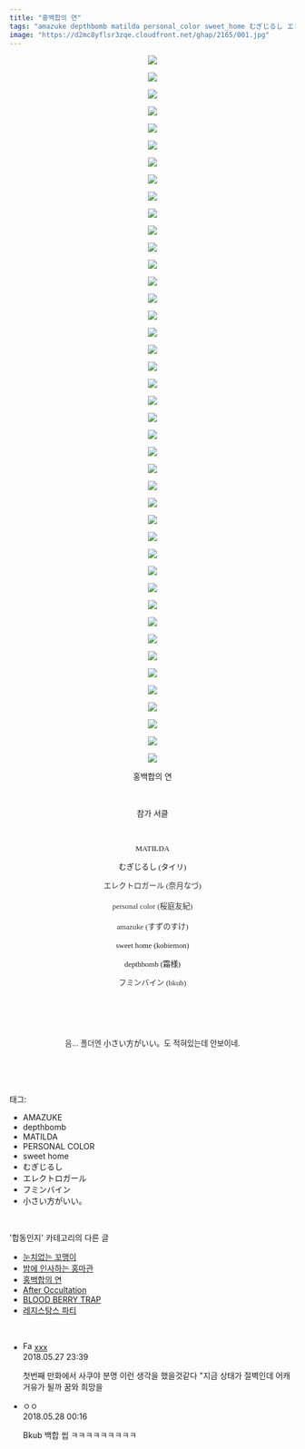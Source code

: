 ```yaml
---
title: "홍백합의 연"
tags: "amazuke depthbomb matilda personal_color sweet_home むぎじるし エレクトロガール フミンバイン 小さい方がいい。 タイリ 奈月なづ personal_color 桜庭友紀 amazuke すずのすけ kobiemon 霜様 bkub 합동인지"
image: "https://d2mc8yflsr3zqe.cloudfront.net/ghap/2165/001.jpg"
---
```

<div class="article">
<p style="text-align: center; clear: none; float: none;"><img src="{{ site.imgserver2 }}/ghap/2165/001.jpg"/></p>
<p style="text-align: center; clear: none; float: none;"><img src="{{ site.imgserver2 }}/ghap/2165/002.jpg"/></p>
<p style="text-align: center; clear: none; float: none;"><img src="{{ site.imgserver2 }}/ghap/2165/003.jpg"/></p>
<p style="text-align: center; clear: none; float: none;"><img src="{{ site.imgserver2 }}/ghap/2165/004.jpg"/></p>
<p style="text-align: center; clear: none; float: none;"><img src="{{ site.imgserver2 }}/ghap/2165/005.jpg"/></p>
<p style="text-align: center; clear: none; float: none;"><img src="{{ site.imgserver2 }}/ghap/2165/006.jpg"/></p>
<p style="text-align: center; clear: none; float: none;"><img src="{{ site.imgserver2 }}/ghap/2165/007.jpg"/></p>
<p style="text-align: center; clear: none; float: none;"><img src="{{ site.imgserver2 }}/ghap/2165/008.jpg"/></p>
<p style="text-align: center; clear: none; float: none;"><img src="{{ site.imgserver2 }}/ghap/2165/009.jpg"/></p>
<p style="text-align: center; clear: none; float: none;"><img src="{{ site.imgserver2 }}/ghap/2165/010.jpg"/></p>
<p style="text-align: center; clear: none; float: none;"><img src="{{ site.imgserver2 }}/ghap/2165/011.jpg"/></p>
<p style="text-align: center; clear: none; float: none;"><img src="{{ site.imgserver2 }}/ghap/2165/012.jpg"/></p>
<p style="text-align: center; clear: none; float: none;"><img src="{{ site.imgserver2 }}/ghap/2165/013.jpg"/></p>
<p style="text-align: center; clear: none; float: none;"><img src="{{ site.imgserver2 }}/ghap/2165/014.jpg"/></p>
<p style="text-align: center; clear: none; float: none;"><img src="{{ site.imgserver2 }}/ghap/2165/015.jpg"/></p>
<p style="text-align: center; clear: none; float: none;"><img src="{{ site.imgserver2 }}/ghap/2165/016.jpg"/></p>
<p style="text-align: center; clear: none; float: none;"><img src="{{ site.imgserver2 }}/ghap/2165/017.jpg"/></p>
<p style="text-align: center; clear: none; float: none;"><img src="{{ site.imgserver2 }}/ghap/2165/018.jpg"/></p>
<p style="text-align: center; clear: none; float: none;"><img src="{{ site.imgserver2 }}/ghap/2165/019.jpg"/></p>
<p style="text-align: center; clear: none; float: none;"><img src="{{ site.imgserver2 }}/ghap/2165/020.jpg"/></p>
<p style="text-align: center; clear: none; float: none;"><img src="{{ site.imgserver2 }}/ghap/2165/021.jpg"/></p>
<p style="text-align: center; clear: none; float: none;"><img src="{{ site.imgserver2 }}/ghap/2165/022.jpg"/></p>
<p style="text-align: center; clear: none; float: none;"><img src="{{ site.imgserver2 }}/ghap/2165/023.jpg"/></p>
<p style="text-align: center; clear: none; float: none;"><img src="{{ site.imgserver2 }}/ghap/2165/024.jpg"/></p>
<p style="text-align: center; clear: none; float: none;"><img src="{{ site.imgserver2 }}/ghap/2165/025.jpg"/></p>
<p style="text-align: center; clear: none; float: none;"><img src="{{ site.imgserver2 }}/ghap/2165/026.jpg"/></p>
<p style="text-align: center; clear: none; float: none;"><img src="{{ site.imgserver2 }}/ghap/2165/027.jpg"/></p>
<p style="text-align: center; clear: none; float: none;"><img src="{{ site.imgserver2 }}/ghap/2165/028.jpg"/></p>
<p style="text-align: center; clear: none; float: none;"><img src="{{ site.imgserver2 }}/ghap/2165/029.jpg"/></p>
<p style="text-align: center; clear: none; float: none;"><img src="{{ site.imgserver2 }}/ghap/2165/030.jpg"/></p>
<p style="text-align: center; clear: none; float: none;"><img src="{{ site.imgserver2 }}/ghap/2165/031.jpg"/></p>
<p style="text-align: center; clear: none; float: none;"><img src="{{ site.imgserver2 }}/ghap/2165/032.jpg"/></p>
<p style="text-align: center; clear: none; float: none;"><img src="{{ site.imgserver2 }}/ghap/2165/033.jpg"/></p>
<p style="text-align: center; clear: none; float: none;"><img src="{{ site.imgserver2 }}/ghap/2165/034.jpg"/></p>
<p style="text-align: center; clear: none; float: none;"><img src="{{ site.imgserver2 }}/ghap/2165/035.jpg"/></p>
<p style="text-align: center; clear: none; float: none;"><img src="{{ site.imgserver2 }}/ghap/2165/036.jpg"/></p>
<p style="text-align: center; clear: none; float: none;"><img src="{{ site.imgserver2 }}/ghap/2165/037.jpg"/></p>
<p style="text-align: center; clear: none; float: none;"><img src="{{ site.imgserver2 }}/ghap/2165/038.jpg"/></p>
<p style="text-align: center; clear: none; float: none;"><img src="{{ site.imgserver2 }}/ghap/2165/039.jpg"/></p>
<p style="text-align: center; clear: none; float: none;"><img src="{{ site.imgserver2 }}/ghap/2165/040.jpg"/></p>
<p style="text-align: center; clear: none; float: none;"><img src="{{ site.imgserver2 }}/ghap/2165/041.jpg"/></p>
<p style="text-align: center; clear: none; float: none;"><img src="{{ site.imgserver2 }}/ghap/2165/042.jpg"/></p>
<p style="text-align: center; clear: none; float: none;">홍백합의 연</p>
<p style="text-align: center; clear: none; float: none;"><br/></p>
<p style="text-align: center; clear: none; float: none;">참가 서클</p>
<p style="text-align: center; clear: none; float: none;"><br/></p>
<p style="text-align: center; clear: none; float: none;"><span style="font-family: Gulim, 굴림; font-size: 10pt;">MATILDA</span></p>
<p style="text-align: center; clear: none; float: none;"><span style="font-family: Gulim, 굴림; font-size: 10pt;">むぎじるし (タイリ)</span></p>
<p style="text-align: center; clear: none; float: none;"><font color="#333333" face="Hiragino Kaku Gothic Pro, ヒラギノ角ゴ Pro W3, ＭＳ Ｐゴシック, sans-serif" size="2"><span style="line-height: 21.76px; font-family: Gulim, 굴림; font-size: 10pt;">エレクトロガール (</span></font><span style="color: rgb(51, 51, 51); font-family: Gulim, 굴림; font-size: 10pt; line-height: 21.76px;">奈月なづ)</span></p>
<p style="text-align: center; clear: none; float: none;"><font color="#333333" face="Hiragino Kaku Gothic Pro, ヒラギノ角ゴ Pro W3, ＭＳ Ｐゴシック, sans-serif" size="2"><span style="line-height: 21.76px;"><span style="font-family: Gulim, 굴림; font-size: 10pt;">personal color (</span><span style="font-family: Gulim, 굴림; font-size: 10pt;">桜庭友紀)</span></span></font></p>
<p style="text-align: center; clear: none; float: none;"><font color="#333333" face="Hiragino Kaku Gothic Pro, ヒラギノ角ゴ Pro W3, ＭＳ Ｐゴシック, sans-serif" size="2"><span style="line-height: 21.76px;"><span style="font-family: Gulim, 굴림; font-size: 10pt;">amazuke (</span><span style="font-family: Gulim, 굴림; font-size: 10pt;">すずのすけ)</span></span></font></p>
<p style="text-align: center; clear: none; float: none;"><span style="font-family: Gulim, 굴림; font-size: 10pt;">sweet home (kobiemon)</span></p>
<p style="text-align: center; clear: none; float: none;"><span style="font-family: Gulim, 굴림; font-size: 10pt;">depthbomb (霜様)</span></p>
<p style="text-align: center; clear: none; float: none;"><span style="color: rgb(51, 51, 51); font-family: Gulim, 굴림; font-size: 10pt; line-height: 21.76px;">フミンバイン (bku</span><span style="color: rgb(51, 51, 51); font-family: Gulim, 굴림; font-size: 10pt; line-height: 21.76px;">b)</span></p>
<p style="text-align: center; clear: none; float: none;"><span style="color: rgb(51, 51, 51); font-family: Gulim, 굴림; font-size: 10pt; line-height: 21.76px;"><br/></span></p>
<p style="text-align: center; clear: none; float: none;"><span style="color: rgb(51, 51, 51); font-family: Gulim, 굴림; font-size: 10pt; line-height: 21.76px;"><br/></span></p>
<p style="text-align: center; clear: none; float: none;"><font color="#333333"><span style="font-size: 13.3333px; line-height: 21.76px;">음... 폴더엔 </span></font><span style="font-size: 13.3333px;">小さい方がいい。도 적혀있는데 안보이네.</span></p>
<p><br/></p>
</div><br/>
<div class="tagTrail">
<p>태그: </p>
<ul>
<li>AMAZUKE</li>
<li>depthbomb</li>
<li>MATILDA</li>
<li>PERSONAL COLOR</li>
<li>sweet home</li>
<li>むぎじるし</li>
<li>エレクトロガール</li>
<li>フミンバイン</li>
<li>小さい方がいい。</li>
</ul>
</div><br/>
<div class="another">
<p>'합동인지' 카테고리의 다른 글</p>
<ul>
<li><a href="/ghap_2210">눈치없는 꼬맹이</a></li>
<li><a href="/ghap_2188">밤에 인사하는 홍마관</a></li>
<li><a href="/ghap_2165">홍백합의 연</a></li>
<li><a href="/ghap_2143">After Occultation</a></li>
<li><a href="/ghap_2124">BLOOD BERRY TRAP</a></li>
<li><a href="/ghap_2101">레지스탕스 파티</a></li>
</ul>
</div><br/>
<div class="cb_module cb_fluid">
<div class="cb_wrt cb_profile">
<div class="comment">
<ul>
<li class="cb_thumb_off" id="comment15262712">
<div class="cb_comment_area">
<div class="cb_info_area">
<div class="cb_section">
<span class="cb_nick_name"><img alt="Favicon of http://qksxodid12@naver.com" height="16" onerror="this.onerror=null;this.parentNode.removeChild(this)" src="http://naver.com/favicon.ico" width="16"/> <a href="http://qksxodid12@naver.com" onclick="return openLinkInNewWindow(this)">xxx</a></span>
</div>
<div class="cb_section">
<span class="cb_date">2018.05.27 23:39 </span>
</div>
</div>
<div class="cb_dsc_comment">
<p class="cb_dsc">
											첫번째 만화에서 사쿠야 분명 이런 생각을 했을것같다 "지금 상태가 절벽인데 어캐 거유가 될까 꿈와 희망을 
										</p>
</div>
</div></li>
<li class="cb_thumb_off" id="comment15262725">
<div class="cb_comment_area">
<div class="cb_info_area">
<div class="cb_section">
<span class="cb_nick_name">ㅇㅇ</span>
</div>
<div class="cb_section">
<span class="cb_date">2018.05.28 00:16 </span>
</div>
</div>
<div class="cb_dsc_comment">
<p class="cb_dsc">
											Bkub 백합 씹 ㅋㅋㅋㅋㅋㅋㅋㅋㅋ
										</p>
</div>
</div></li>
</ul>
</div>
</div><!-- commentList close -->
</div><br/>
